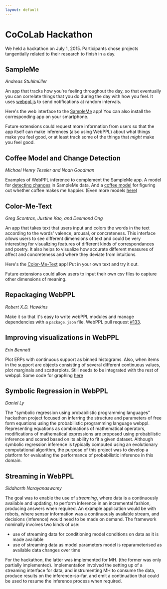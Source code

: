 ```yaml
---
layout: default
---
```


# CoCoLab Hackathon

We held a hackathon on July 1, 2015. Participants chose projects tangentially related to their research to finish in a day.

## SampleMe
*Andreas Stuhlmüller*

An app that tracks how you're feeling throughout the day, so that eventually you can correlate things that you do during the day with how you feel. It uses [webppl.js](https://github.com/probmods/webppl) to send notifications at random intervals.

Here's the web interface to the [SampleMe](http://sampleme.meteor.com/) app! You can also install the corresponding app on your smartphone.

Future extensions could request more information from users so that the app itself can make inferences (also using WebPPL) about what things make you feel good, or at least track some of the things that *might* make you feel good.

## Coffee Model and Change Detection
*Michael Henry Tessler and Noah Goodman*

Examples of WebPPL inference to complement the SampleMe app. A model for [detecting changes](https://github.com/stuhlmueller/sampleme/blob/master/models/detectChanges.wppl) in SampleMe data. And a [coffee model](https://github.com/stuhlmueller/sampleme/blob/master/models/coffeeRegression.wppl) for figuring out whether coffee makes me happier. (Even more models [here](https://github.com/stuhlmueller/sampleme/tree/master/models))

## Color-Me-Text
*Greg Scontras, Justine Kao, and Desmond Ong*

An app that takes text that users input and colors the words in the text according to the words' valence, arousal, or concreteness. This interface allows users to see different dimensions of text and could be very interesting for visualizing features of different kinds of correspondances and poetry. It also helps to visualize how accurate different measures of affect and concreteness and where they deviate from intuitions.

Here's the [Color-Me-Text](http://cocolab.stanford.edu/cgi-bin/colorMeText/) app! Put in your own text and try it out.

Future extensions could allow users to input their own csv files to capture other dimensions of meaning.

## Repackaging WebPPL
*Robert X.D. Hawkins*

Make it so that it's easy to write webPPL modules and manage dependencies with a `package.json` file. WebPPL pull request [#133](https://github.com/probmods/webppl/pull/133).

## Improving visualizations in WebPPL
*Erin Bennett*

Plot ERPs with continuous support as binned histograms. Also, when items in the support are objects consisting of several different continuous values, plot marginals and scatterplots. Still needs to be integrated with the rest of webppl. Some code for graphing [here](https://github.com/erindb/webppl-viz)

## Symbolic Regression in WebPPL
*Daniel Ly*

The "symbolic regression using probabilistic programming languages" hackathon project focused on inferring the structure and parameters of free form equations using the probabilistic programming language webppl. Representing equations as combinations of mathematical operators, modifications of mathematical expressions are proposed using probabilistic inference and scored based on its ability to fit a given dataset. Although symbolic regression inference is typically computed using an evolutionary computational algorithm, the purpose of this project was to develop a platform for evaluating the performance of probabilistic inference in this domain.

## Streaming in WebPPL
*Siddharth Narayanaswamy*

The goal was to enable the use of _streaming_, where data is a continuously
available and updating, to perform inference in an incremental fashion,
producing answers when required. An example application would be with robots,
where sensor information was a continuously available stream, and decisions
(inference) would need to be made on demand.
The framework nominally involves two kinds of use:
 - use of streaming data for conditioning
   model conditions on data as it is made available
 - use of streaming data as model parameters
   model is reparameterised as available data changes over time

For the hackathon, the latter was implemented for MH. (the former was only
partially implemented). Implementation involved the setting up of a streaming
interface for data, and instrumenting MH to consume the data, produce results on
the inference-so-far, and emit a continuation that could be used to resume the
inference process when required.

<!-- ## Personal Webpage
http://ovsazonova.github.io/ -->
